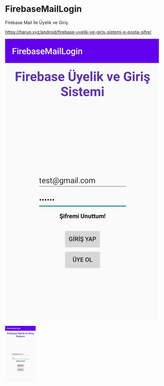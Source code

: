 # FirebaseMailLogin
 Firebase Mail İle Üyelik ve Giriş
 
https://harun.xyz/android/firebase-uyelik-ve-giris-sistemi-e-posta-sifre/

![Firebase Üyelik ve Giriş Sistemi](firebase_mail_ile_giris.jpg)

<img src="https://github.com/MrNirva/Firebase-Mail-Login/blob/master/firebase_mail_ile_giris.jpg" width="100">
